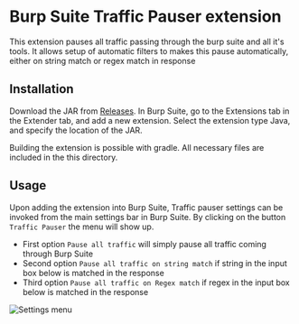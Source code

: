 # Burp Suite Traffic Pauser extension

This extension pauses all traffic passing through the burp suite and all it's tools. It allows setup of automatic filters to makes this pause automatically, either on string match or regex match in response

## Installation

Download the JAR from [Releases](https://github.com/r3l1v/traffic-pause/releases). In Burp Suite, go to the Extensions tab in the Extender tab, and add a new extension. Select the extension type Java, and specify the location of the JAR.

Building the extension is possible with gradle. All necessary files are included in the this directory.

## Usage

Upon adding the extension into Burp Suite, Traffic pauser settings can be invoked from the main settings bar in Burp Suite. By clicking on the button `Traffic Pauser` the menu will show up. 

* First option `Pause all traffic` will simply pause all traffic coming through Burp Suite
* Second option `Pause all traffic on string match` if string in the input box below is matched in the response
* Third option `Pause all traffic on Regex match` if regex in the input box below is matched in the response

![Settings menu](./image/setting.png)